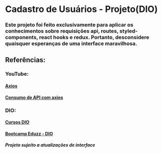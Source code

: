 # Cadastro de Usuários - Projeto(DIO)

### Este projeto foi feito exclusivamente para aplicar os conhecimentos sobre requisições api, routes, styled-components, react hooks e redux. Portanto, desconsidere quaisquer esperanças de uma interface maravilhosa.

## Referências:

### YouTube:

#### [Axios](https://www.youtube.com/watch?v=d7bKeG9hb-0)

#### [Consumo de API com axios](https://www.youtube.com/watch?v=VM4e37DaskU)

### DIO:

#### [Cursos DIO](https://www.dio.me/)

#### [Bootcamp Eduzz - DIO](https://www.dio.me/)

##### Projeto sujeito a atualizações de interface
